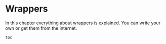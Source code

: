 # Wrappers

In this chapter everything about wrappers is explained. You can write your own or get them from the internet.

```sf
toc
```
